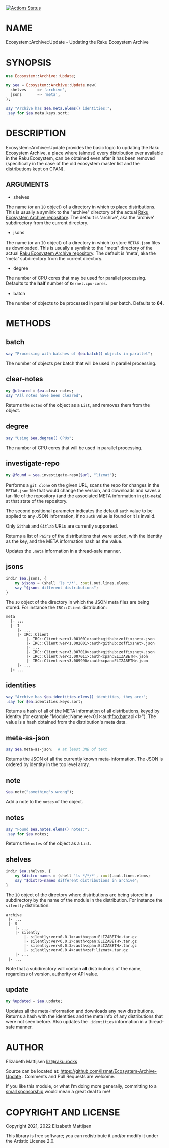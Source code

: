 [![Actions Status](https://github.com/lizmat/Ecosystem-Archive-Update/workflows/test/badge.svg)](https://github.com/lizmat/Ecosystem-Archive-Update/actions)

NAME
====

Ecosystem::Archive::Update - Updating the Raku Ecosystem Archive

SYNOPSIS
========

```raku
use Ecosystem::Archive::Update;

my $ea = Ecosystem::Archive::Update.new(
  shelves     => 'archive',
  jsons       => 'meta',
);

say "Archive has $ea.meta.elems() identities:";
.say for $ea.meta.keys.sort;
```

DESCRIPTION
===========

Ecosystem::Archive::Update provides the basic logic to updating the Raku Ecosystem Archive, a place where (almost) every distribution ever available in the Raku Ecosystem, can be obtained even after it has been removed (specifically in the case of the old ecosystem master list and the distributions kept on CPAN).

ARGUMENTS
---------

  * shelves

The name (or an `IO` object) of a directory in which to place distributions. This is usually a symlink to the "archive" directory of the actual [Raku Ecosystem Archive repository](https://github.com/lizmat/REA). The default is 'archive', aka the 'archive' subdirectory from the current directory.

  * jsons

The name (or an `IO` object) of a directory in which to store `META6.json` files as downloaded. This is usually a symlink to the "meta" directory of the actual [Raku Ecosystem Archive repository](https://github.com/lizmat/REA). The default is 'meta', aka the 'meta' subdirectory from the current directory.

  * degree

The number of CPU cores that may be used for parallel processing. Defaults to the **half** number of `Kernel.cpu-cores`.

  * batch

The number of objects to be processed in parallel per batch. Defaults to **64**.

METHODS
=======

batch
-----

```raku
say "Processing with batches of $ea.batch() objects in parallel";
```

The number of objects per batch that will be used in parallel processing.

clear-notes
-----------

```raku
my @cleared = $ea.clear-notes;
say "All notes have been cleared";
```

Returns the `notes` of the object as a `List`, and removes them from the object.

degree
------

```raku
say "Using $ea.degree() CPUs";
```

The number of CPU cores that will be used in parallel processing.

investigate-repo
----------------

```raku
my @found = $ea.investigate-repo($url, "lizmat");
```

Performs a `git clone` on the given URL, scans the repo for changes in the `META6.json` file that would change the version, and downloads and saves a tar-file of the repository (and the associated META information in `git-meta`) at that state of the repository.

The second positional parameter indicates the default `auth` value to be applied to any JSON information, if no `auth` value is found or it is invalid.

Only `Github` and `Gitlab` URLs are currently supported.

Returns a list of `Pair`s of the distributions that were added, with the identity as the key, and the META information hash as the value.

Updates the `.meta` information in a thread-safe manner.

jsons
-----

```raku
indir $ea.jsons, {
    my $jsons = (shell 'ls */*', :out).out.lines.elems;
    say "$jsons different distributions";
}
```

The `IO` object of the directory in which the JSON meta files are being stored. For instance the `IRC::Client` distribution:

    meta
      |- ...
      |- I
         |- ...
         |- IRC::Client
             |- IRC::Client:ver<1.001001>:auth<github:zoffixznet>.json
             |- IRC::Client:ver<1.002001>:auth<github:zoffixznet>.json
             |- ...
             |- IRC::Client:ver<3.007010>:auth<github:zoffixznet>.json
             |- IRC::Client:ver<3.007011>:auth<cpan:ELIZABETH>.json
             |- IRC::Client:ver<3.009990>:auth<cpan:ELIZABETH>.json
         |- ...
      |- ...

identities
----------

```raku
say "Archive has $ea.identities.elems() identities, they are:";
.say for $ea.identities.keys.sort;
```

Returns a hash of all of the META information of all distributions, keyed by identity (for example "Module::Name:ver<0.1>:auth<foo:bar>:api<1>"). The value is a hash obtained from the distribution's meta data.

meta-as-json
------------

```raku
say $ea.meta-as-json;  # at least 3MB of text
```

Returns the JSON of all the currently known meta-information. The JSON is ordered by identity in the top level array.

note
----

```raku
$ea.note("something's wrong");
```

Add a note to the `notes` of the object.

notes
-----

```raku
say "Found $ea.notes.elems() notes:";
.say for $ea.notes;
```

Returns the `notes` of the object as a `List`.

shelves
-------

```raku
indir $ea.shelves, {
    my $distro-names = (shell 'ls */*/*', :out).out.lines.elems;
    say "$distro-names different distributions in archive";
}
```

The `IO` object of the directory where distributions are being stored in a subdirectory by the name of the module in the distribution. For instance the `silently` distribution:

    archive
     |- ...
     |- S
        |- ...
        |- silently
            |- silently:ver<0.0.1>:auth<cpan:ELIZABETH>.tar.gz
            |- silently:ver<0.0.2>:auth<cpan:ELIZABETH>.tar.gz
            |- silently:ver<0.0.3>:auth<cpan:ELIZABETH>.tar.gz
            |- silently:ver<0.0.4>:auth<zef:lizmat>.tar.gz
        |- ...
     |- ...

Note that a subdirectory will contain **all** distributions of the name, regardless of version, authority or API value.

update
------

```raku
my %updated = $ea.update;
```

Updates all the meta-information and downloads any new distributions. Returns a hash with the identities and the meta info of any distributions that were not seen before. Also updates the `.identities` information in a thread-safe manner.

AUTHOR
======

Elizabeth Mattijsen <liz@raku.rocks>

Source can be located at: https://github.com/lizmat/Ecosystem-Archive-Update . Comments and Pull Requests are welcome.

If you like this module, or what I’m doing more generally, committing to a [small sponsorship](https://github.com/sponsors/lizmat/) would mean a great deal to me!

COPYRIGHT AND LICENSE
=====================

Copyright 2021, 2022 Elizabeth Mattijsen

This library is free software; you can redistribute it and/or modify it under the Artistic License 2.0.

